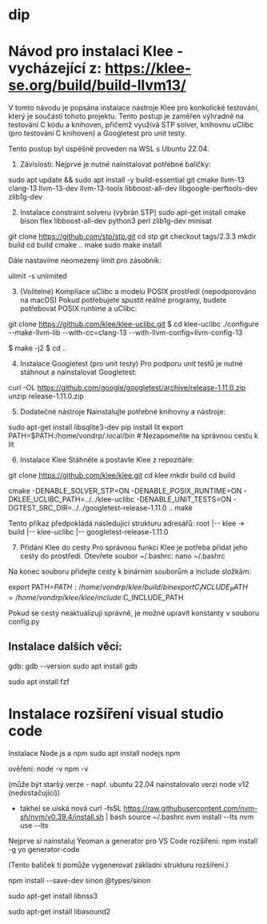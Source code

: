 # dip

# Návod pro instalaci Klee - vycházející z: https://klee-se.org/build/build-llvm13/ 
V tomto návodu je popsána instalace nástroje Klee pro konkolické testování, který je součástí tohoto projektu. Tento postup je zaměřen výhradně na testování C kódu a knihoven, přičemž využívá STP solver, knihovnu uClibc (pro testování C knihoven) a Googletest pro unit testy.

Tento postup byl úspěšně proveden na WSL s Ubuntu 22.04.

1. Závislosti: 
Nejprve je nutné nainstalovat potřebné balíčky:

sudo apt update && sudo apt install -y build-essential git cmake llvm-13 clang-13 llvm-13-dev llvm-13-tools libboost-all-dev libgoogle-perftools-dev zlib1g-dev

2. Instalace constraint solveru (vybrán STP)
sudo apt-get install cmake bison flex libboost-all-dev python3 perl zlib1g-dev minisat

git clone https://github.com/stp/stp.git
cd stp
git checkout tags/2.3.3
mkdir build
cd build
cmake ..
make
sudo make install

Dále nastavíme neomezený limit pro zásobník:

ulimit -s unlimited

3. (Volitelné) Kompilace uClibc a modelu POSIX prostředí (nepodporováno na macOS)
Pokud potřebujete spustit reálné programy, budete potřebovat POSIX runtime a uClibc:

git clone https://github.com/klee/klee-uclibc.git
$ cd klee-uclibc
./configure --make-llvm-lib --with-cc=clang-13 --with-llvm-config=llvm-config-13

$ make -j2
$ cd ..

4. Instalace Googletest (pro unit testy)
Pro podporu unit testů je nutné stáhnout a nainstalovat Googletest:

curl -OL https://github.com/google/googletest/archive/release-1.11.0.zip
unzip release-1.11.0.zip

5. Dodatečné nástroje
Nainstalujte potřebné knihovny a nástroje:

sudo apt-get install libsqlite3-dev
pip install lit
export PATH=$PATH:/home/vondrp/.local/bin   # Nezapomeňte na správnou cestu k lit

6. Instalace Klee
Stáhněte a postavte Klee z repozitáře:

git clone https://github.com/klee/klee.git
cd klee
mkdir build
cd build

cmake -DENABLE_SOLVER_STP=ON -DENABLE_POSIX_RUNTIME=ON -DKLEE_UCLIBC_PATH=../../klee-uclibc -DENABLE_UNIT_TESTS=ON -DGTEST_SRC_DIR=../../googletest-release-1.11.0 ..
make

Tento příkaz předpokládá následující strukturu adresářů:
root
|-- klee -> build
|-- klee-uclibc
|-- googletest-release-1.11.0

7. Přidání Klee do cesty
Pro správnou funkci Klee je potřeba přidat jeho cesty do prostředí. Otevřete soubor ~/.bashrc:
nano ~/.bashrc

Na konec souboru přidejte cesty k binárním souborům a include složkám:

export PATH=$PATH:/home/vondrp/klee/build/bin
export C_INCLUDE_PATH=/home/vondrp/klee/klee/include:$C_INCLUDE_PATH

Pokud se cesty neaktualizují správně, je možné upravit konstanty v souboru config.py

## Instalace dalších věcí:
gdb: gdb --version
sudo apt install gdb

sudo apt install fzf


# Instalace rozšíření visual studio code
Instalace Node.js a npm 
sudo apt install nodejs npm

ověření: 
node -v
npm -v

(může být staršý verze - např. ubuntu 22.04 nainstalovalo verzi node v12 (nedostačující))
- takhel se uíská nová
curl -fsSL https://raw.githubusercontent.com/nvm-sh/nvm/v0.39.4/install.sh | bash
source ~/.bashrc
nvm install --lts
nvm use --lts

Nejprve si nainstaluj Yeoman a generator pro VS Code rozšíření:
npm install -g yo generator-code

(Tento balíček ti pomůže vygenerovat základní strukturu rozšíření.)


npm install --save-dev sinon @types/sinon


sudo apt-get install libnss3

sudo apt-get install libasound2
